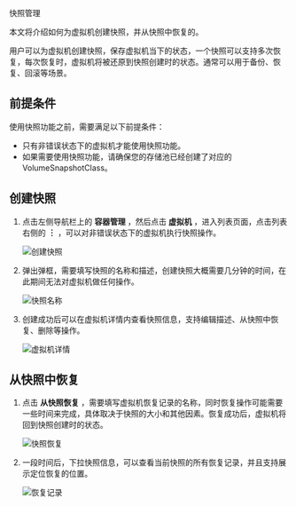 快照管理

本文将介绍如何为虚拟机创建快照，并从快照中恢复的。

用户可以为虚拟机创建快照，保存虚拟机当下的状态，一个快照可以支持多次恢复，每次恢复时，虚拟机将被还原到快照创建时的状态。通常可以用于备份、恢复、回滚等场景。

## 前提条件

使用快照功能之前，需要满足以下前提条件：

- 只有非错误状态下的虚拟机才能使用快照功能。
- 如果需要使用快照功能，请确保您的存储池已经创建了对应的 VolumeSnapshotClass。

## 创建快照

1. 点击左侧导航栏上的 __容器管理__ ，然后点击 __虚拟机__ ，进入列表页面，点击列表右侧的 __︙__ ，可以对非错误状态下的虚拟机执行快照操作。

    ![创建快照](https://docs.daocloud.io/daocloud-docs-images/docs/zh/docs/virtnest/images/snapshot01.png)

2. 弹出弹框，需要填写快照的名称和描述，创建快照大概需要几分钟的时间，在此期间无法对虚拟机做任何操作。

    ![快照名称](https://docs.daocloud.io/daocloud-docs-images/docs/zh/docs/virtnest/images/snapshot02.png)

3. 创建成功后可以在虚拟机详情内查看快照信息，支持编辑描述、从快照中恢复、删除等操作。

    ![虚拟机详情](https://docs.daocloud.io/daocloud-docs-images/docs/zh/docs/virtnest/images/snapshot03.png)

## 从快照中恢复

1. 点击 __从快照恢复__ ，需要填写虚拟机恢复记录的名称，同时恢复操作可能需要一些时间来完成，具体取决于快照的大小和其他因素。恢复成功后，虚拟机将回到快照创建时的状态。

    ![快照恢复](https://docs.daocloud.io/daocloud-docs-images/docs/zh/docs/virtnest/images/snapshot04.png)

2. 一段时间后，下拉快照信息，可以查看当前快照的所有恢复记录，并且支持展示定位恢复的位置。

    ![恢复记录](https://docs.daocloud.io/daocloud-docs-images/docs/zh/docs/virtnest/images/snapshot05.png)